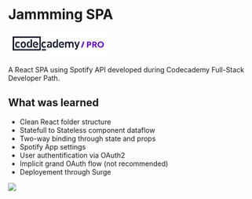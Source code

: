 # Jammming SPA

![logo codecademy](./codecademy.JPG)

A React SPA using Spotify API developed during Codecademy Full-Stack Developer Path.

## What was learned

* Clean React folder structure
* Statefull to Stateless component dataflow
* Two-way binding through state and props
* Spotify App settings
* User authentification via OAuth2 
* Implicit grand OAuth flow (not recommended)
* Deployement through Surge

![](https://res.cloudinary.com/practicaldev/image/fetch/s--7qNpXsY8--/c_imagga_scale,f_auto,fl_progressive,h_420,q_auto,w_1000/https://thepracticaldev.s3.amazonaws.com/i/76xuqogja9iv51ce567k.png)